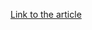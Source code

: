[Link to the article](https://cybersecuritynews.com/chinese-silk-typhoon-hackers-filed-10-patents/)
